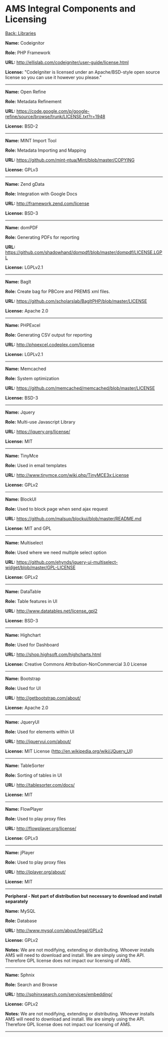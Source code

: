 AMS Integral Components and Licensing
===
[Back: Libraries](libraries.md)

**Name:** Codeignitor

**Role:** PHP Framework

**URL:** http://ellislab.com/codeigniter/user-guide/license.html

**License:** "CodeIgniter is licensed under an Apache/BSD-style open source license so you can use it however you please."

*********************
**Name:** Open Refine

**Role:** Metadata Refinement	

**URL:** https://code.google.com/p/google-refine/source/browse/trunk/LICENSE.txt?r=1948	

**License:** BSD-2

*********************

**Name:** MINT Import Tool	

**Role:** Metadata Importing and Mapping	

**URL:** https://github.com/mint-ntua/Mint/blob/master/COPYING	

**License:** GPLv3

*********************


**Name:** Zend gData	

**Role:** Integration with Google Docs	

**URL:** http://framework.zend.com/license	

**License:** BSD-3

*********************


**Name:** domPDF	

**Role:** Generating PDFs for reporting	

**URL:** https://github.com/shadowhand/dompdf/blob/master/dompdf/LICENSE.LGPL	

**License:** LGPLv2.1

*********************


**Name:** BagIt

**Role:** Create bag for PBCore and PREMIS xml files.

**URL:** https://github.com/scholarslab/BagItPHP/blob/master/LICENSE

**License:** Apache 2.0

*********************


**Name:** PHPExcel	

**Role:** Generating CSV output for reporting	

**URL:** http://phpexcel.codeplex.com/license	

**License:** LGPLv2.1

*********************


**Name:** Memcached	

**Role:** System optimization	

**URL:** https://github.com/memcached/memcached/blob/master/LICENSE	

**License:** BSD-3

*********************


**Name:** Jquery	

**Role:** Multi-use Javascript Library	

**URL:** https://jquery.org/license/	

**License:** MIT

*********************


**Name:** TinyMce

**Role:** Used in email templates	

**URL:** http://www.tinymce.com/wiki.php/TinyMCE3x:License

**License:** GPLv2

*********************


**Name:** BlockUI

**Role:** Used to block page when send ajax request

**URL:** https://github.com/malsup/blockui/blob/master/README.md

**License:** MIT and GPL

*********************


**Name:** Multiselect

**Role:** Used where we need multiple select option

**URL:** https://github.com/ehynds/jquery-ui-multiselect-widget/blob/master/GPL-LICENSE

**License:** GPLv2

*********************


**Name:** DataTable	

**Role:** Table features in UI	

**URL:** http://www.datatables.net/license_gpl2	

**License:** BSD-3

*********************


**Name:** Highchart	

**Role:** Used for Dashboard	

**URL:** http://shop.highsoft.com/highcharts.html	

**License:** Creative Commons Attribution-NonCommercial 3.0 License

*********************


**Name:** Bootstrap	

**Role:** Used for UI	

**URL:** http://getbootstrap.com/about/	

**License:** Apache 2.0

*********************


**Name:** JqueryUI	

**Role:** Used for elements within UI	

**URL:** http://jqueryui.com/about/	

**License:** MIT License (http://en.wikipedia.org/wiki/JQuery_UI)

*********************


**Name:** TableSorter	

**Role:** Sorting of tables in UI	

**URL:** http://tablesorter.com/docs/	

**License:** MIT

*********************


**Name:** FlowPlayer

**Role:** Used to play proxy files

**URL:** http://flowplayer.org/license/

**License:** GPLv3

*********************


**Name:** jPlayer

**Role:** Used to play proxy files

**URL:** http://jplayer.org/about/

**License:** MIT

*********************


**Peripheral - Not part of distribution but necessary to download and install separately**			

**Name:** MySQL	

**Role:** Database	

**URL:** http://www.mysql.com/about/legal/GPLv2

**License:** GPLv2

**Notes:** We are not modifying, extending or distributing. Whoever installs AMS will need to download and install. We are simply using the API. Therefore GPL license does not impact our licensing of AMS.


*********************


**Name:** Sphnix	

**Role:** Search and Browse	

**URL:** http://sphinxsearch.com/services/embedding/	

**License:** GPLv2

**Notes:** We are not modifying, extending or distributing. Whoever installs AMS will need to download and install. We are simply using the API. Therefore GPL license does not impact our licensing of AMS.

*********************









